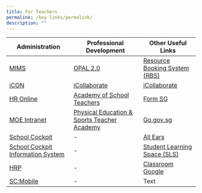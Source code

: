 ```yaml
---
title: For Teachers
permalink: /key-links/permalink/
description: ""
---
```

| Administration| Professional Development | Other Useful Links |
| -------- | -------- | -------- |
| [MIMS](http://mims.moe.gov.sg/)    | [OPAL 2.0](http://opal2.moe.edu.sg/)   | [Resource Booking System (RBS)](https://rbs.avero-tech.com/login.html) |
| [iCON](http://icon.moe.edu.sg/)    | [iCollaborate](https://icollaborate.moe.gov.sg/)  | [iCollaborate](https://icollaborate.moe.gov.sg/)  |
| [HR Online](http://intranet.moe.gov.sg/hronline/pages/home.aspx)   | [Academy of School Teachers](https://academyofsingaporeteachers.moe.edu.sg/)  | [Form SG](https://form.gov.sg/login)    |
| [MOE Intranet](https://intranet.moe.gov.sg/)  | [Physical Education & Sports Teacher Academy](https://pesta.moe.edu.sg/)   | [Go.gov.sg](https://go.gov.sg/#/)   |
| [School Cockpit](https://schoolcockpit.moe.gov.sg/)   | -  | [All Ears](https://allears.estl.edu.sg/home)  |
| [School Cockpit Information System](https://icollaborate.moe.gov.sg/scplus/Pages/Introduction.aspx)  | -    | [Student Learning Space (SLS)](https://vle.learning.moe.edu.sg/login)   |
| [HRP](https://www.hrp.gov.sg/)  | -    | [Classroom Google](https://classroom.google.com/)   |
| [SC:Mobile](https://scmobile.moe.edu.sg/login)    | -  | Text     |
